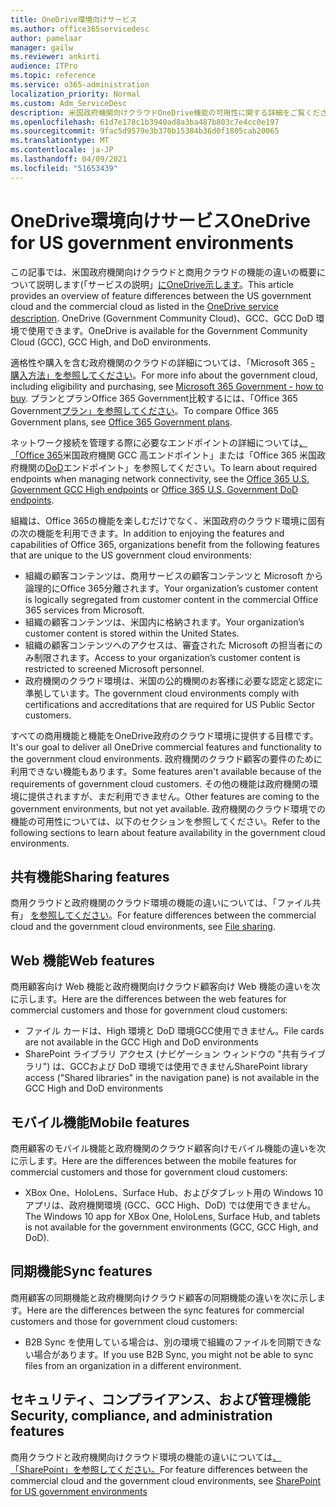 ```yaml
---
title: OneDrive環境向けサービス
ms.author: office365servicedesc
author: pamelaar
manager: gailw
ms.reviewer: ankirti
audience: ITPro
ms.topic: reference
ms.service: o365-administration
localization_priority: Normal
ms.custom: Adm_ServiceDesc
description: 米国政府機関向けクラウドOneDrive機能の可用性に関する詳細をご覧ください。
ms.openlocfilehash: 61d7e178c1b3940ad8a3ba487b803c7e4cc0e197
ms.sourcegitcommit: 9fac5d9579e3b370b15384b36d0f1805cab20065
ms.translationtype: MT
ms.contentlocale: ja-JP
ms.lasthandoff: 04/09/2021
ms.locfileid: "51653439"
---
```

# <a name="onedrive-for-us-government-environments"></a><span data-ttu-id="9d8ab-103">OneDrive環境向けサービス</span><span class="sxs-lookup"><span data-stu-id="9d8ab-103">OneDrive for US government environments</span></span>

<span data-ttu-id="9d8ab-104">この記事では、米国政府機関向けクラウドと商用クラウドの機能の違いの概要について説明します(「サービスの説明」[にOneDrive示します](../../onedrive-for-business-service-description.md)。</span><span class="sxs-lookup"><span data-stu-id="9d8ab-104">This article provides an overview of feature differences between the US government cloud and the commercial cloud as listed in the [OneDrive service description](../../onedrive-for-business-service-description.md).</span></span> <span data-ttu-id="9d8ab-105">OneDrive (Government Community Cloud)、GCC、GCC DoD 環境で使用できます。</span><span class="sxs-lookup"><span data-stu-id="9d8ab-105">OneDrive is available for the Government Community Cloud (GCC), GCC High, and DoD environments.</span></span> 

<span data-ttu-id="9d8ab-106">適格性や購入を含む政府機関のクラウドの詳細については、「Microsoft 365 [- 購入方法」を参照してください](./microsoft-365-government-how-to-buy.md)。</span><span class="sxs-lookup"><span data-stu-id="9d8ab-106">For more info about the government cloud, including eligibility and purchasing, see [Microsoft 365 Government - how to buy](./microsoft-365-government-how-to-buy.md).</span></span> <span data-ttu-id="9d8ab-107">プランとプランOffice 365 Government比較するには、「Office 365 Government[プラン」を参照してください](https://www.microsoft.com/microsoft-365/government/compare-office-365-government-plans?rtc=1#EligibilityRequirements)。</span><span class="sxs-lookup"><span data-stu-id="9d8ab-107">To compare Office 365 Government plans, see [Office 365 Government plans](https://www.microsoft.com/microsoft-365/government/compare-office-365-government-plans?rtc=1#EligibilityRequirements).</span></span>

<span data-ttu-id="9d8ab-108">ネットワーク接続を管理する際に必要なエンドポイントの詳細については[、「Office 365](/office365/enterprise/office-365-u-s-government-gcc-high-endpoints#sharepoint-online-and-onedrive-for-business)米国政府機関 GCC 高エンドポイント」または「Office 365 米国政府機関の[DoD](/office365/enterprise/office-365-u-s-government-dod-endpoints#sharepoint-online-and-onedrive-for-business)エンドポイント」を参照してください。</span><span class="sxs-lookup"><span data-stu-id="9d8ab-108">To learn about required endpoints when managing network connectivity, see the [Office 365 U.S. Government GCC High endpoints](/office365/enterprise/office-365-u-s-government-gcc-high-endpoints#sharepoint-online-and-onedrive-for-business) or [Office 365 U.S. Government DoD endpoints](/office365/enterprise/office-365-u-s-government-dod-endpoints#sharepoint-online-and-onedrive-for-business).</span></span>

<span data-ttu-id="9d8ab-109">組織は、Office 365の機能を楽しむだけでなく、米国政府のクラウド環境に固有の次の機能を利用できます。</span><span class="sxs-lookup"><span data-stu-id="9d8ab-109">In addition to enjoying the features and capabilities of Office 365, organizations benefit from the following features that are unique to the US government cloud environments:</span></span>

-   <span data-ttu-id="9d8ab-110">組織の顧客コンテンツは、商用サービスの顧客コンテンツと Microsoft から論理的にOffice 365分離されます。</span><span class="sxs-lookup"><span data-stu-id="9d8ab-110">Your organization’s customer content is logically segregated from customer content in the commercial Office 365 services from Microsoft.</span></span>
-   <span data-ttu-id="9d8ab-111">組織の顧客コンテンツは、米国内に格納されます。</span><span class="sxs-lookup"><span data-stu-id="9d8ab-111">Your organization’s customer content is stored within the United States.</span></span>
-   <span data-ttu-id="9d8ab-112">組織の顧客コンテンツへのアクセスは、審査された Microsoft の担当者にのみ制限されます。</span><span class="sxs-lookup"><span data-stu-id="9d8ab-112">Access to your organization’s customer content is restricted to screened Microsoft personnel.</span></span>
-   <span data-ttu-id="9d8ab-113">政府機関のクラウド環境は、米国の公的機関のお客様に必要な認定と認定に準拠しています。</span><span class="sxs-lookup"><span data-stu-id="9d8ab-113">The government cloud environments comply with certifications and accreditations that are required for US Public Sector customers.</span></span>

<span data-ttu-id="9d8ab-114">すべての商用機能と機能をOneDrive政府のクラウド環境に提供する目標です。</span><span class="sxs-lookup"><span data-stu-id="9d8ab-114">It's our goal to deliver all OneDrive commercial features and functionality to the government cloud environments.</span></span> <span data-ttu-id="9d8ab-115">政府機関のクラウド顧客の要件のために利用できない機能もあります。</span><span class="sxs-lookup"><span data-stu-id="9d8ab-115">Some features aren't available because of the requirements of government cloud customers.</span></span> <span data-ttu-id="9d8ab-116">その他の機能は政府機関の環境に提供されますが、まだ利用できません。</span><span class="sxs-lookup"><span data-stu-id="9d8ab-116">Other features are coming to the government environments, but not yet available.</span></span> <span data-ttu-id="9d8ab-117">政府機関のクラウド環境での機能の可用性については、以下のセクションを参照してください。</span><span class="sxs-lookup"><span data-stu-id="9d8ab-117">Refer to the following sections to learn about feature availability in the government cloud environments.</span></span>

## <a name="sharing-features"></a><span data-ttu-id="9d8ab-118">共有機能</span><span class="sxs-lookup"><span data-stu-id="9d8ab-118">Sharing features</span></span>

<span data-ttu-id="9d8ab-119">商用クラウドと政府機関のクラウド環境の機能の違いについては、「ファイル共有」 [を参照してください](./gcc-high-and-dod.md#file-sharing)。</span><span class="sxs-lookup"><span data-stu-id="9d8ab-119">For feature differences between the commercial cloud and the government cloud environments, see [File sharing](./gcc-high-and-dod.md#file-sharing).</span></span>

## <a name="web-features"></a><span data-ttu-id="9d8ab-120">Web 機能</span><span class="sxs-lookup"><span data-stu-id="9d8ab-120">Web features</span></span>

<span data-ttu-id="9d8ab-121">商用顧客向け Web 機能と政府機関向けクラウド顧客向け Web 機能の違いを次に示します。</span><span class="sxs-lookup"><span data-stu-id="9d8ab-121">Here are the differences between the web features for commercial customers and those for government cloud customers:</span></span>

- <span data-ttu-id="9d8ab-122">ファイル カードは、High 環境と DoD 環境GCC使用できません。</span><span class="sxs-lookup"><span data-stu-id="9d8ab-122">File cards are not available in the GCC High and DoD environments</span></span>
- <span data-ttu-id="9d8ab-123">SharePoint ライブラリ アクセス (ナビゲーション ウィンドウの "共有ライブラリ") は、GCCおよび DoD 環境では使用できません</span><span class="sxs-lookup"><span data-stu-id="9d8ab-123">SharePoint library access ("Shared libraries" in the navigation pane) is not available in the GCC High and DoD environments</span></span>

## <a name="mobile-features"></a><span data-ttu-id="9d8ab-124">モバイル機能</span><span class="sxs-lookup"><span data-stu-id="9d8ab-124">Mobile features</span></span>

<span data-ttu-id="9d8ab-125">商用顧客のモバイル機能と政府機関のクラウド顧客向けモバイル機能の違いを次に示します。</span><span class="sxs-lookup"><span data-stu-id="9d8ab-125">Here are the differences between the mobile features for commercial customers and those for government cloud customers:</span></span>

- <span data-ttu-id="9d8ab-126">XBox One、HoloLens、Surface Hub、およびタブレット用の Windows 10 アプリは、政府機関環境 (GCC、GCC High、DoD) では使用できません。</span><span class="sxs-lookup"><span data-stu-id="9d8ab-126">The Windows 10 app for XBox One, HoloLens, Surface Hub, and tablets is not available for the government environments (GCC, GCC High, and DoD).</span></span>

## <a name="sync-features"></a><span data-ttu-id="9d8ab-127">同期機能</span><span class="sxs-lookup"><span data-stu-id="9d8ab-127">Sync features</span></span>

<span data-ttu-id="9d8ab-128">商用顧客の同期機能と政府機関向けクラウド顧客の同期機能の違いを次に示します。</span><span class="sxs-lookup"><span data-stu-id="9d8ab-128">Here are the differences between the sync features for commercial customers and those for government cloud customers:</span></span>

- <span data-ttu-id="9d8ab-129">B2B Sync を使用している場合は、別の環境で組織のファイルを同期できない場合があります。</span><span class="sxs-lookup"><span data-stu-id="9d8ab-129">If you use B2B Sync, you might not be able to sync files from an organization in a different environment.</span></span>

## <a name="security-compliance-and-administration-features"></a><span data-ttu-id="9d8ab-130">セキュリティ、コンプライアンス、および管理機能</span><span class="sxs-lookup"><span data-stu-id="9d8ab-130">Security, compliance, and administration features</span></span>

<span data-ttu-id="9d8ab-131">商用クラウドと政府機関向けクラウド環境の機能の違いについては[、「SharePoint」を参照してください。](sharepoint.md)</span><span class="sxs-lookup"><span data-stu-id="9d8ab-131">For feature differences between the commercial cloud and the government cloud environments, see [SharePoint for US government environments](sharepoint.md)</span></span>